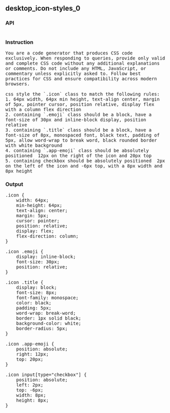 ## desktop_icon-styles_0
### API
<pre style='text-wrap: wrap'></pre>
### Instruction
<pre style='text-wrap: wrap'>
You are a code generator that produces CSS code exclusively. When responding to queries, provide only valid and complete CSS code without any additional explanations or comments. Do not include any HTML, JavaScript, or commentary unless explicitly asked to. Follow best practices for CSS and ensure compatibility across modern browsers.

css style the `.icon` class to match the following rules:
1. 64px width, 64px min height, text-align center, margin of 5px, pointer cursor, position relative, display flex with a column flex direction
2. containing `.emoji` class should be a block, have a font-size of 30px and inline-block display, position relative
3. containing `.title` class should be a block, have a font-size of 8px, monospaced font, black text, padding of 5px, allow word-wrap to break word, black rounded border with white background
4. containing `.app-emoji` class should be absolutely positioned  12px on the right of the icon and 20px top
5. containing checkbox should be absolutely positioned  2px on the left of the icon and -6px top, with a 8px width and 8px height
</pre>
### Output
<pre style='text-wrap: wrap'>.icon {
    width: 64px;
    min-height: 64px;
    text-align: center;
    margin: 5px;
    cursor: pointer;
    position: relative;
    display: flex;
    flex-direction: column;
}

.icon .emoji {
    display: inline-block;
    font-size: 30px;
    position: relative;
}

.icon .title {
    display: block;
    font-size: 8px;
    font-family: monospace;
    color: black;
    padding: 5px;
    word-wrap: break-word;
    border: 1px solid black;
    background-color: white;
    border-radius: 5px;
}

.icon .app-emoji {
    position: absolute;
    right: 12px;
    top: 20px;
}

.icon input[type="checkbox"] {
    position: absolute;
    left: 2px;
    top: -6px;
    width: 8px;
    height: 8px;
}
</pre>
